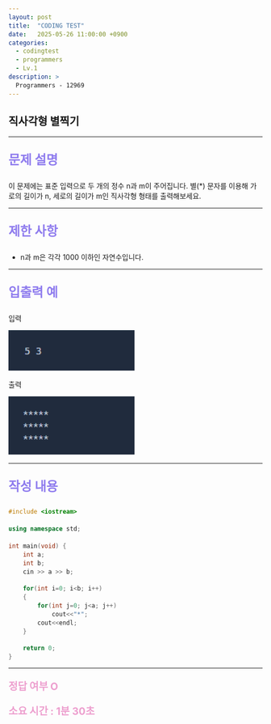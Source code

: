 ```yaml
---
layout: post
title:  "CODING TEST"
date:   2025-05-26 11:00:00 +0900
categories:
  - codingtest
  - programmers
  - Lv.1
description: >
  Programmers - 12969
---
```

## 직사각형 별찍기

---

<p style = "color:#8f7cee; font-size:25px; font-weight:bold">
문제 설명
</p>

이 문제에는 표준 입력으로 두 개의 정수 n과 m이 주어집니다.
별(*) 문자를 이용해 가로의 길이가 n, 세로의 길이가 m인 직사각형 형태를 출력해보세요.

---

<p style = "color:#8f7cee; font-size:25px; font-weight:bold">
제한 사항
</p>

- n과 m은 각각 1000 이하인 자연수입니다.

---

<p style = "color:#8f7cee; font-size:25px; font-weight:bold">
입출력 예
</p>

입력

<img src = "/assets/img/codingtest/12969_1.png" width = "250" height = "80">

출력

<img src = "/assets/img/codingtest/12969_2.png" width = "250" height = "115">

---

<p style = "color:#8f7cee; font-size:25px; font-weight:bold">
작성 내용
</p>

```cpp
#include <iostream>

using namespace std;

int main(void) {
    int a;
    int b;
    cin >> a >> b;
    
    for(int i=0; i<b; i++)
    {
        for(int j=0; j<a; j++)
            cout<<"*";
        cout<<endl;
    }
    
    return 0;
}
```

---

<p style = "color:#ed9ece; font-size:20px; font-weight:bold">
정답 여부 O
</p>

<p style = "color:#ed9ece; font-size:20px; font-weight:bold">
소요 시간 : 1분 30초
</p>
